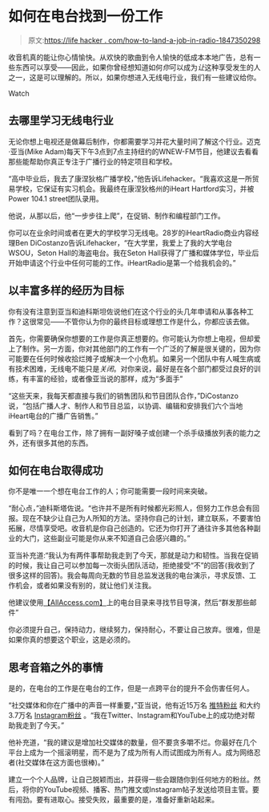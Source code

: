 # 如何在电台找到一份工作

> 原文:[https://life hacker . com/how-to-land-a-job-in-radio-1847350298](https://lifehacker.com/how-to-land-a-job-in-radio-1847350298)

收音机真的能让你心情愉快。从欢快的歌曲到令人愉快的低成本本地广告，总有一些东西可以享受——因此，如果你曾经想知道如何*你*可以成为*让*这种享受发生的人之一，这是可以理解的。所以，如果你想进入无线电行业，我们有一些建议给你。

Watch

## 去哪里学习无线电行业

无论你想上电视还是做幕后制作，你都需要学习并花大量时间了解这个行业。迈克·亚当(Mike Adam)每天下午3点到7点主持纽约的WNEW-FM节目，他建议去看看那些能帮助你真正专注于广播行业的特定项目和学校。

“高中毕业后，我去了康涅狄格广播学校，”他告诉Lifehacker。“我喜欢这是一所贸易学校，它保证有实习机会。我最终在康涅狄格州的iHeart Hartford实习，并被Power 104.1 street团队录用。

他说，从那以后，他“一步步往上爬”，在促销、制作和编程部门工作。

你可以在业余时间或者在更大的学校学习无线电。28岁的iHeartRadio商业内容经理Ben DiCostanzo告诉Lifehacker，“在大学里，我爱上了我的大学电台WSOU，Seton Hall的海盗电台。我在Seton Hall获得了广播和媒体学位，毕业后开始申请这个行业中任何可能的工作。iHeartRadio是第一个给我机会的。”

## 以丰富多样的经历为目标

你有没有注意到亚当和迪科斯坦佐说他们在这个行业的头几年申请和从事各种工作？这很常见——不管你认为你的最终目标或理想工作是什么，你都应该去做。

首先，你需要确保你想要的工作是你真正想要的。你可能认为你想上电视，但却爱上了制作。另一方面，你对其他部门的工作有一个广泛的了解是很关键的，因为你可能要在任何时候收拾烂摊子或解决一个小危机。如果另一个团队中有人喊生病或有技术困难，无线电不能只是*关闭*。对你来说，最好是在各个部门都受过良好的训练，有丰富的经验，或者像亚当说的那样，成为“多面手”

“这些天来，我每天都直接与我们的销售团队和节目团队合作，”DiCostanzo说，“包括广播人才、制作人和节目总监，以协调、编辑和安排我们六个当地iHeart电台的广播广告销售。”

看到了吗？在电台工作，除了拥有一副好嗓子或创建一个杀手级播放列表的能力之外，还有很多其他的东西。

## **如何在电台取得成功**

你不是唯一一个想在电台工作的人；你可能需要一段时间来突破。

“耐心点，”迪科斯塔佐说。“也许并不是所有时候都光彩照人，但努力工作总会有回报。现在不缺少让自己为人所知的方法。坚持你自己的计划，建立联系，不要害怕拓展，尽情享受吧。收音机是你自己创造的。它还为你打开了通往许多其他各种副业的大门，这些副业可能是你从来不知道自己会感兴趣的。”

亚当补充道:“我认为有两件事帮助我走到了今天，那就是动力和韧性。当我在促销的时候，我让自己可以参加每一次街头团队活动，拒绝接受“不”的回答(我收到了很多这样的回答)。我会每周向无数的节目总监发送我的电台演示，寻求反馈、工作机会，或者如果没有别的，就让他们关注我。

他建议使用[【AllAccess.com】](https://www.allaccess.com/)上的电台目录来寻找节目导演，然后“群发那些邮件”

你必须提升自己，保持动力，继续努力，保持耐心，不要让自己放弃。很难，但是如果你真的想要这个职业，这是必须的。

## **思考音箱之外的事情**

是的，在电台的工作是在电台的工作，但是一点跨平台的提升不会伤害任何人。

“社交媒体和你在广播中的声音一样重要，”亚当说，他有近15万名 [推特粉丝](https://twitter.com/MikeAdamOnAir) 和大约3.7万名 [Instagram粉丝](https://www.instagram.com/mikeadamonair/?hl=en) 。“我在Twitter、Instagram和YouTube上的成功绝对帮助我走到了今天。”

他补充道，“我的建议是增加社交媒体的数量，但不要贪多嚼不烂。你最好在几个平台上成为一个摇滚明星，而不是为了成为所有人而试图成为所有人。成为网络忍者(社交媒体在这方面也很棒)。”

建立一个个人品牌，让自己脱颖而出，并获得一些会跟随你到任何地方的粉丝。然后，将你的YouTube视频、播客、热门推文或Instagram帖子发送给项目主管。要有闯劲。要有进取心。接受失败，最重要的是，准备好重新站起来。